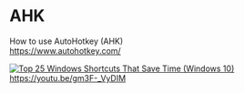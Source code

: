 # AHK
How to use AutoHotkey (AHK) <br>
https://www.autohotkey.com/

[![Top 25 Windows Shortcuts That Save Time (Windows 10)](https://img.youtube.com/vi/gm3F-_VyDIM/0.jpg)](https://youtu.be/gm3F-_VyDIM)<br>
https://youtu.be/gm3F-_VyDIM
